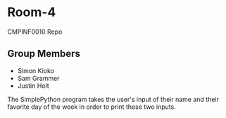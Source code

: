 # Room-4
CMPINF0010 Repo

## Group Members
* Simon Kioko
* Sam Grammer
* Justin Holt

The SimplePython program takes the user's input of their name and their favorite day of the week in order to print these two inputs.
